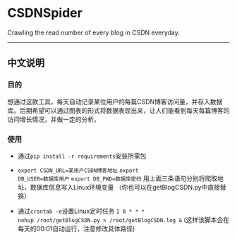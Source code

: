 # CSDNSpider
Crawling the read number of every blog in CSDN everyday.

***

## 中文说明
### 目的
想通过这款工具，每天自动记录某位用户的每篇CSDN博客访问量，并存入数据库。后期希望可以通过图表的形式将数据表现出来，让人们能看到每天每篇博客的访问增长情况，并做一定的分析。
### 使用
* 通过<code>pip install -r requirements</code>安装所需包

* <code>export CSDN_URL=某用户CSDN博客地址</code>
<code>export DB_USER=数据库用户</code>
<code>export DB_PWD=数据库密码</code>
用上面三条语句分别将爬取地址，数据库信息写入Linux环境变量
（你也可以在getBlogCSDN.py中直接替换）

* 通过<code>crontab -e</code>设置Linux定时任务
<code>1 0 * * * nohup /root/getBlogCSDN.py > /root/getBlogCSDN.log &</code>
(这样该脚本会在每天的00:01自动运行，注意修改具体路径)